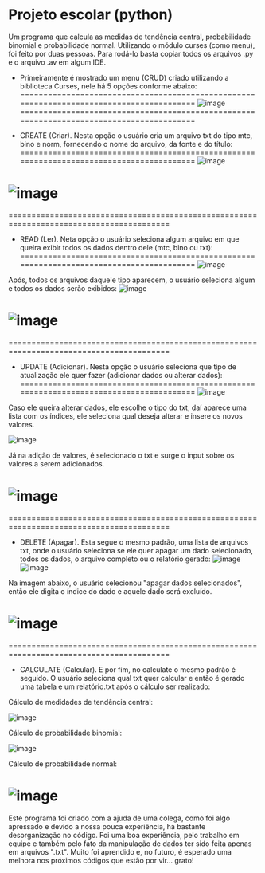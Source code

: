 # Projeto escolar (python)
Um programa que calcula as medidas de tendência central, probabilidade binomial e probabilidade normal. Utilizando o módulo curses (como menu), foi feito por duas pessoas.
Para rodá-lo basta copiar todos os arquivos .py e o arquivo .av em algum IDE.



- Primeiramente é mostrado um menu (CRUD) criado utilizando a biblioteca Curses, nele há 5 opções conforme abaixo:
=========================================================================================
![image](https://github.com/vagnero/SchoolProject/assets/37276509/112948df-f143-41ca-9727-9f86bfbb89e3)
=========================================================================================

- CREATE (Criar). Nesta opção o usuário cria um arquivo txt do tipo mtc, bino e norm, fornecendo o nome do arquivo, da fonte e do título:
=========================================================================================
![image](https://github.com/vagnero/SchoolProject/assets/37276509/566085c9-a8cd-41ba-a8f7-a06ec83ad9cb)

![image](https://github.com/vagnero/SchoolProject/assets/37276509/9a6d1418-fd8e-45d8-a3b3-239f53e3e9a0)
=========================================================================================








=========================================================================================
- READ (Ler). Neta opção o usuário seleciona algum arquivo em que queira exibir todos os dados dentro dele (mtc, bino ou txt):
=========================================================================================
![image](https://github.com/vagnero/SchoolProject/assets/37276509/22621190-ffcc-48d1-b164-8895964871d9)

Após, todos os arquivos daquele tipo aparecem, o usuário seleciona algum e todos os dados serão exibidos:
![image](https://github.com/vagnero/SchoolProject/assets/37276509/f2153e05-ce76-42f9-b962-389958c485f5)

![image](https://github.com/vagnero/SchoolProject/assets/37276509/047a3487-962e-48fe-9f9b-8ee9ccc28705)
=========================================================================================

=========================================================================================
- UPDATE (Adicionar). Nesta opção o usuário seleciona que tipo de atualização ele quer fazer (adicionar dados ou alterar dados):
=========================================================================================
![image](https://github.com/vagnero/SchoolProject/assets/37276509/e8cfbac1-5a12-41fd-884a-294942058d38)

Caso ele queira alterar dados, ele escolhe o tipo do txt, daí aparece uma lista com os índices, ele seleciona qual deseja alterar e insere os novos valores.

![image](https://github.com/vagnero/SchoolProject/assets/37276509/dcb95198-40e5-4aee-a9cb-3f8ec09352e6)

Já na adição de valores, é selecionado o txt e surge o input sobre os valores a serem adicionados.

![image](https://github.com/vagnero/SchoolProject/assets/37276509/54dfe6a9-173f-48c4-9de4-7a522023f3eb)
=========================================================================================


=========================================================================================
- DELETE (Apagar). Esta segue o mesmo padrão, uma lista de arquivos txt, onde o usuário seleciona se ele quer apagar um dado selecionado, todos os dados, o arquivo completo ou o relatório gerado:
![image](https://github.com/vagnero/SchoolProject/assets/37276509/8456f52e-c0cd-464f-b056-f1a7422632b0)
![image](https://github.com/vagnero/SchoolProject/assets/37276509/fe0db608-e0c5-4a79-82c9-2c49c3b598ea) 

Na imagem abaixo, o usuário selecionou "apagar dados selecionados", então ele digita o índice do dado e aquele dado será excluído.

![image](https://github.com/vagnero/SchoolProject/assets/37276509/bbfd0169-733c-4dbf-832b-074425fefc73)
=========================================================================================

=========================================================================================
- CALCULATE (Calcular). E por fim, no calculate o mesmo padrão é seguido. O usuário seleciona qual txt quer calcular e então é gerado uma tabela e um relatório.txt após o cálculo ser realizado:

Cálculo de medidades de tendência central:

![image](https://github.com/vagnero/SchoolProject/assets/37276509/e3c95d47-b404-48f1-a5e2-1b7f091172ea)

Cálculo de probabilidade binomial:

![image](https://github.com/vagnero/SchoolProject/assets/37276509/a6f1b211-c764-45d8-a5b0-d207c23a1b9d)

Cálculo de probabilidade normal:

![image](https://github.com/vagnero/SchoolProject/assets/37276509/a29c9ab7-b7b6-4ea7-bbae-4729c6468b96)
=========================================================================================

Este programa foi criado com a ajuda de uma colega, como foi algo apressado e devido a nossa pouca experiência, há bastante desorganização no código. Foi uma boa experiência, pelo trabalho em equipe e também pelo fato da manipulação de dados ter sido feita apenas em arquivos ".txt". Muito foi aprendido e, no futuro, é esperado uma melhora nos próximos códigos que estão por vir... grato!
